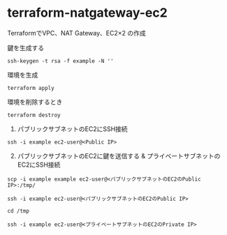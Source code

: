 # terraform-natgateway-ec2

TerraformでVPC、NAT Gateway、EC2×2 の作成

鍵を生成する
```
ssh-keygen -t rsa -f example -N ''
```

環境を生成
```
terraform apply
```

環境を削除するとき
```
terraform destroy
```

1. パブリックサブネットのEC2にSSH接続

```
ssh -i example ec2-user@<Public IP>
```

2. パブリックサブネットのEC2に鍵を送信する & プライベートサブネットのEC2にSSH接続

```
scp -i example example ec2-user@<パブリックサブネットのEC2のPublic IP>:/tmp/
```

```
ssh -i example ec2-user@<パブリックサブネットのEC2のPublic IP>
```

```
cd /tmp
```

```
ssh -i example ec2-user@<プライベートサブネットのEC2のPrivate IP>
```